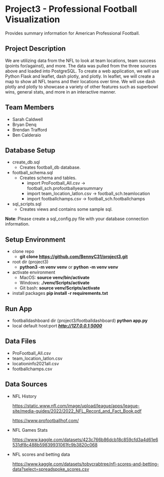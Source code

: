 # Project3 - Professional Football Visualization
Provides summary information for American Professional Football.

## Project Description
We are utilizing data from the NFL to look at team locations, team success (points for/against), and more. The data was pulled from the three sources above and loaded into PostgreSQL. To create a web application, we will use Python Flask and leaflet, dash plotly, and plotly. In leaflet, we will create a map to show all NFL teams and their locations over time. We will use dash plotly and plotly to showcase a variety of other features such as superbowl wins, general stats, and more in an interactive manner.


## Team Members
* Sarah Caldwell
* Bryan Denq
* Brendan Trafford
* Ben Calderaio

## Database Setup
* create_db.sql
    * Creates football_db database.
* football_schema.sql
    * Creates schema and tables.
        * import ProFootball_All.csv -> football_sch.profootballyearsummary
        * import team_location_latlon.csv -> football_sch.teamlocation
        * import footballchamps.csv -> football_sch.footballchamps
* sql_scripts.sql
    * Creates views and contains some sample sql.

**Note**: Please create a sql_config.py file with your database connection information.
## Setup Environment
* clone repo
    * **git clone https://github.com/BennyC31/project3.git**
* root dir (project3)
    * **python3 -m venv venv** or **python -m venv venv**
* activate environment
    * MacOS: **source venv/bin/activate**
    * Windows: **./venv/Scripts/activate**
    * Git bash: **source venv/Scripts/activate**
* install packages
    **pip install -r requirements.txt**

## Run App
* footballdashboard dir (project3/footballdashboard)
    **python app.py**
* local default host:port
    ***http://127.0.0.1:5000***

## Data Files
* ProFootball_All.csv
* team_location_latlon.csv
* locationinfo2021all.csv
* footballchamps.csv

## Data Sources
* NFL History

    https://static.www.nfl.com/image/upload/league/apps/league-site/media-guides/2022/2022_NFL_Record_and_Fact_Book.pdf

    https://www.profootballhof.com/

* NFL Games Stats
    
    https://www.kaggle.com/datasets/423c766b86dcb18c859cfd3a4d61e6531df8c488b59839931061fc9b3820c068
* NFL scores and betting data
    
    https://www.kaggle.com/datasets/tobycrabtree/nfl-scores-and-betting-data?select=spreadspoke_scores.csv